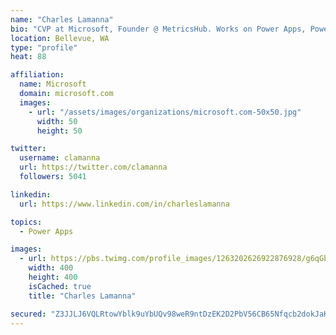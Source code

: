 ```yaml
---
name: "Charles Lamanna"
bio: "CVP at Microsoft, Founder @ MetricsHub. Works on Power Apps, Power Automate, Power Virtual Agent, Common Data Service and Dynamics 365."
location: Bellevue, WA
type: "profile"
heat: 88

affiliation:
  name: Microsoft
  domain: microsoft.com
  images:
    - url: "/assets/images/organizations/microsoft.com-50x50.jpg"
      width: 50
      height: 50

twitter:
  username: clamanna
  url: https://twitter.com/clamanna
  followers: 5041

linkedin:
  url: https://www.linkedin.com/in/charleslamanna

topics:
  - Power Apps

images:
  - url: https://pbs.twimg.com/profile_images/1263202626922876928/g6qGbHZ-_400x400.jpg
    width: 400
    height: 400
    isCached: true
    title: "Charles Lamanna"

secured: "Z3JJLJ6VQLRtowYblk9uYbUQv98weR9ntDzEK2D2PbV56CB65Nfqcb2dokJaKb64UbbLPw+i1tpnio+Tw/NZ0HMwJewfvAhKFa9DjZE2KpnChTI0TkRm2net7yHPKQke935e8twOVhjyObBpez7e4mP4rDRCKEa34Kwp+0yveatEs93O/fRtBojVPwju93UmaUyy8gF4uZz3DxeIsheRyq4FpGgXFqSv/GnTeLXU1ktIiou1/DPsWFD/FwAukRc0g7bJwO1igaMtN6Rvdz3E1NWTkddrxxr0Yt0qoocudH1g97oXMTJYyhTnXo6RKTUEeKu7qXHTge4Oi95yPzHuSXE7OeeU9Rs178Ni3SpQX0WNlGa+FufQBwimMRYWQ8U42iwy9mOux7Ggw9lQ1xJwZ8IG1Vk7EIbT5UNxxTKZBHM=;Sa05rs5imBAch4VKxdKUrA=="
---
```



